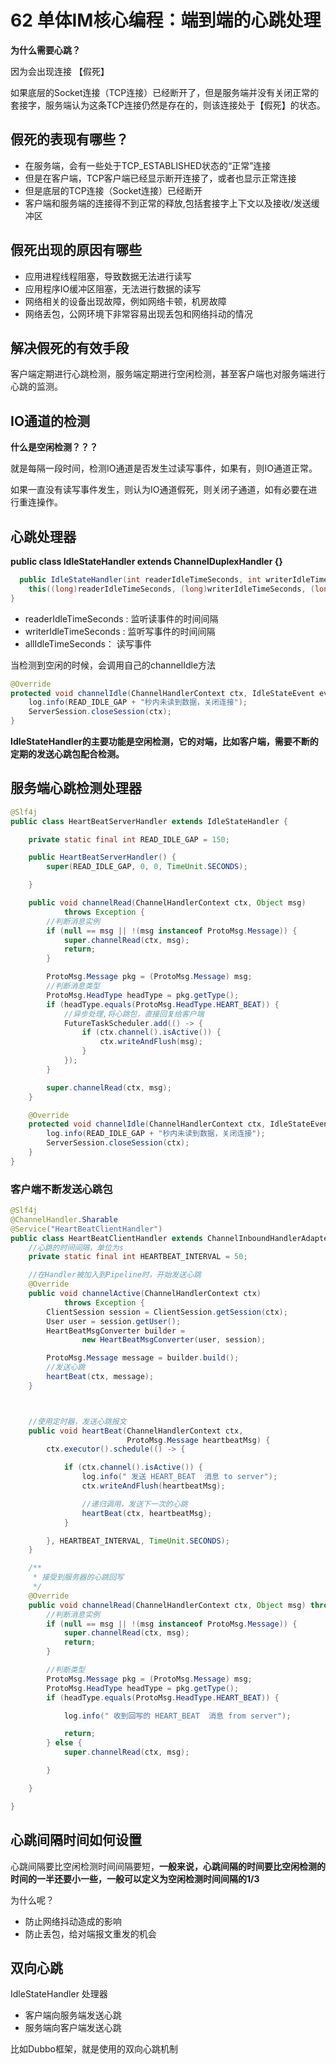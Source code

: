 # 62 单体IM核心编程：端到端的心跳处理

**为什么需要心跳？**

因为会出现连接 【假死】

如果底层的Socket连接（TCP连接）已经断开了，但是服务端并没有关闭正常的套接字，服务端认为这条TCP连接仍然是存在的，则该连接处于【假死】的状态。

## 假死的表现有哪些？

- 在服务端，会有一些处于TCP_ESTABLISHED状态的“正常”连接
- 但是在客户端，TCP客户端已经显示断开连接了，或者也显示正常连接
- 但是底层的TCP连接（Socket连接）已经断开
- 客户端和服务端的连接得不到正常的释放,包括套接字上下文以及接收/发送缓冲区



## 假死出现的原因有哪些

- 应用进程线程阻塞，导致数据无法进行读写
- 应用程序IO缓冲区阻塞，无法进行数据的读写
- 网络相关的设备出现故障，例如网络卡顿，机房故障
- 网络丢包，公网环境下非常容易出现丢包和网络抖动的情况


## 解决假死的有效手段

客户端定期进行心跳检测，服务端定期进行空闲检测，甚至客户端也对服务端进行心跳的监测。



## IO通道的检测

**什么是空闲检测？？？**

就是每隔一段时间，检测IO通道是否发生过读写事件，如果有，则IO通道正常。

如果一直没有读写事件发生，则认为IO通道假死，则关闭子通道，如有必要在进行重连操作。



## 心跳处理器


**public class IdleStateHandler extends ChannelDuplexHandler {}** 


```java
  public IdleStateHandler(int readerIdleTimeSeconds, int writerIdleTimeSeconds, int allIdleTimeSeconds) {
    this((long)readerIdleTimeSeconds, (long)writerIdleTimeSeconds, (long)allIdleTimeSeconds, TimeUnit.SECONDS);
}
```

- readerIdleTimeSeconds : 监听读事件的时间间隔
- writerIdleTimeSeconds : 监听写事件的时间间隔
- allIdleTimeSeconds： 读写事件


当检测到空闲的时候，会调用自己的channelIdle方法

```java
@Override
protected void channelIdle(ChannelHandlerContext ctx, IdleStateEvent evt) throws Exception {
    log.info(READ_IDLE_GAP + "秒内未读到数据，关闭连接");
    ServerSession.closeSession(ctx);
}
```

**IdleStateHandler的主要功能是空闲检测，它的对端，比如客户端，需要不断的定期的发送心跳包配合检测。**





## 服务端心跳检测处理器

```java
@Slf4j
public class HeartBeatServerHandler extends IdleStateHandler {

    private static final int READ_IDLE_GAP = 150;

    public HeartBeatServerHandler() {
        super(READ_IDLE_GAP, 0, 0, TimeUnit.SECONDS);

    }

    public void channelRead(ChannelHandlerContext ctx, Object msg)
            throws Exception {
        //判断消息实例
        if (null == msg || !(msg instanceof ProtoMsg.Message)) {
            super.channelRead(ctx, msg);
            return;
        }

        ProtoMsg.Message pkg = (ProtoMsg.Message) msg;
        //判断消息类型
        ProtoMsg.HeadType headType = pkg.getType();
        if (headType.equals(ProtoMsg.HeadType.HEART_BEAT)) {
            //异步处理,将心跳包，直接回复给客户端
            FutureTaskScheduler.add(() -> {
                if (ctx.channel().isActive()) {
                    ctx.writeAndFlush(msg);
                }
            });
        }

        super.channelRead(ctx, msg);
    }

    @Override
    protected void channelIdle(ChannelHandlerContext ctx, IdleStateEvent evt) throws Exception {
        log.info(READ_IDLE_GAP + "秒内未读到数据，关闭连接");
        ServerSession.closeSession(ctx);
    }
}
```



### 客户端不断发送心跳包

```java
@Slf4j
@ChannelHandler.Sharable
@Service("HeartBeatClientHandler")
public class HeartBeatClientHandler extends ChannelInboundHandlerAdapter {
    //心跳的时间间隔，单位为s
    private static final int HEARTBEAT_INTERVAL = 50;

    //在Handler被加入到Pipeline时，开始发送心跳
    @Override
    public void channelActive(ChannelHandlerContext ctx)
            throws Exception {
        ClientSession session = ClientSession.getSession(ctx);
        User user = session.getUser();
        HeartBeatMsgConverter builder =
                new HeartBeatMsgConverter(user, session);

        ProtoMsg.Message message = builder.build();
        //发送心跳
        heartBeat(ctx, message);
    }



    //使用定时器，发送心跳报文
    public void heartBeat(ChannelHandlerContext ctx,
                          ProtoMsg.Message heartbeatMsg) {
        ctx.executor().schedule(() -> {

            if (ctx.channel().isActive()) {
                log.info(" 发送 HEART_BEAT  消息 to server");
                ctx.writeAndFlush(heartbeatMsg);

                //递归调用，发送下一次的心跳
                heartBeat(ctx, heartbeatMsg);
            }

        }, HEARTBEAT_INTERVAL, TimeUnit.SECONDS);
    }

    /**
     * 接受到服务器的心跳回写
     */
    @Override
    public void channelRead(ChannelHandlerContext ctx, Object msg) throws Exception {
        //判断消息实例
        if (null == msg || !(msg instanceof ProtoMsg.Message)) {
            super.channelRead(ctx, msg);
            return;
        }

        //判断类型
        ProtoMsg.Message pkg = (ProtoMsg.Message) msg;
        ProtoMsg.HeadType headType = pkg.getType();
        if (headType.equals(ProtoMsg.HeadType.HEART_BEAT)) {

            log.info(" 收到回写的 HEART_BEAT  消息 from server");

            return;
        } else {
            super.channelRead(ctx, msg);

        }

    }

}
```


## 心跳间隔时间如何设置

心跳间隔要比空闲检测时间间隔要短，**一般来说，心跳间隔的时间要比空闲检测的时间的一半还要小一些，一般可以定义为空闲检测时间间隔的1/3**

为什么呢？ 

- 防止网络抖动造成的影响
- 防止丢包，给对端报文重发的机会



## 双向心跳

IdleStateHandler 处理器

- 客户端向服务端发送心跳
- 服务端向客户端发送心跳

比如Dubbo框架，就是使用的双向心跳机制 








